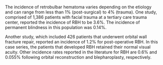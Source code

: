 The incidence of retrobulbar hematoma varies depending on the etiology and can range from less than 1% (post-surgical) to 4% (trauma). One study, comprised of 1,386 patients with facial trauma at a tertiary care trauma center, reported the incidence of RBH to be 3.6%. The incidence of permanent blindness in this population was 0.14%.

Another study, which included 426 patients that underwent orbital wall fracture repair, reported an incidence of 1.2% for post-operative RBH. In this case series, the patients that developed RBH retained their normal visual acuity. Other incidence rates reported in the literature for RBH are 0.6% and 0.055% following orbital reconstruction and blepharoplasty, respectively.